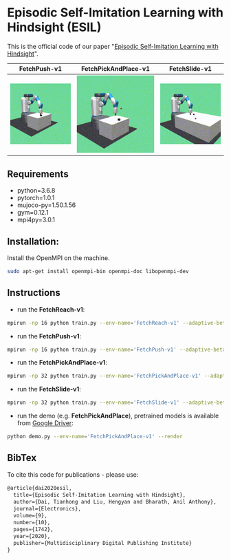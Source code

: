 # Episodic Self-Imitation Learning with Hindsight (ESIL)
This is the official code of our paper "[Episodic Self-Imitation Learning with Hindsight](https://www.mdpi.com/2079-9292/9/10/1742)".

FetchPush-v1| FetchPickAndPlace-v1| FetchSlide-v1
-----------------------|-----------------------|-----------------------|
![](figures/push.gif)| ![](figures/pick.gif)| ![](figures/slide.gif)|

## Requirements
- python=3.6.8
- pytorch=1.0.1
- mujoco-py=1.50.1.56
- gym=0.12.1
- mpi4py=3.0.1

## Installation:
Install the OpenMPI on the machine.
```bash
sudo apt-get install openmpi-bin openmpi-doc libopenmpi-dev
```
## Instructions
- run the **FetchReach-v1**:
```bash
mpirun -np 16 python train.py --env-name='FetchReach-v1' --adaptive-beta --display-interval=1 --total-frames=250000

```
- run the **FetchPush-v1**:
```bash
mpirun -np 16 python train.py --env-name='FetchPush-v1' --adaptive-beta --display-interval=1 --total-frames=2500000

```
- run the **FetchPickAndPlace-v1**:
```bash
mpirun -np 32 python train.py --env-name='FetchPickAndPlace-v1' --adaptive-beta --display-interval=1 --batch-size=40 --ncycles=100 --total-frames=5000000

```
- run the **FetchSlide-v1**:
```bash
mpirun -np 32 python train.py --env-name='FetchSlide-v1' --adaptive-beta --display-interval=1 --batch-size=40 --ncycles=100 --total-frames=5000000

```
- run the demo (e.g. **FetchPickAndPlace**), pretrained models is available from [Google Driver](https://drive.google.com/file/d/1WusnDRu0zfOSiZsiotOE6dzOrfEJNn0R/view?usp=sharing):
```bash
python demo.py --env-name='FetchPickAndPlace-v1' --render

```
## BibTex
To cite this code for publications - please use:
```
@article{dai2020esil,
  title={Episodic Self-Imitation Learning with Hindsight},
  author={Dai, Tianhong and Liu, Hengyan and Bharath, Anil Anthony},
  journal={Electronics},
  volume={9},
  number={10},
  pages={1742},
  year={2020},
  publisher={Multidisciplinary Digital Publishing Institute}
}

```
